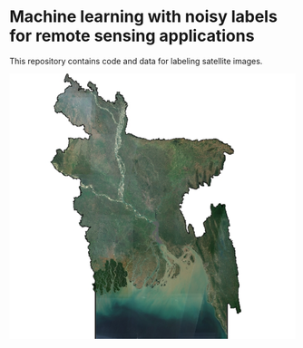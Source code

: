 # Machine learning with noisy labels for remote sensing applications

This repository contains code and data for labeling satellite images.

![Homepage](bgd.jpg)
